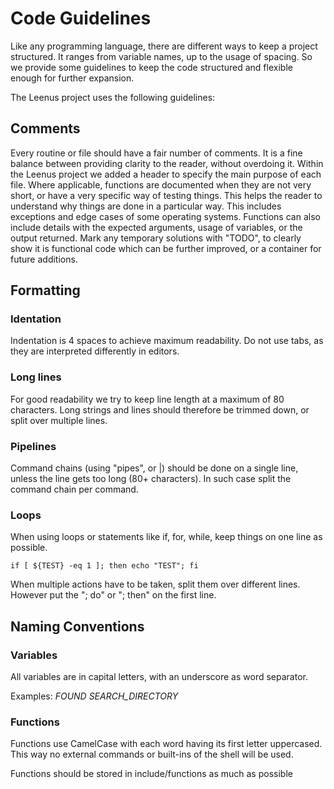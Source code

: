 # Code Guidelines

Like any programming language, there are different ways to keep a project structured. It ranges from variable names, up to the usage of spacing. So we provide some guidelines to keep the code structured and flexible enough for further expansion.

The Leenus project uses the following guidelines:

## Comments

Every routine or file should have a fair number of comments. It is a fine balance between providing clarity to the reader, without overdoing it. Within the Leenus project we added a header to specify the main purpose of each file. Where applicable, functions are documented when they are not very short, or have a very specific way of testing things. This helps the reader to understand why things are done in a particular way. This includes exceptions and edge cases of some operating systems. Functions can also include details with the expected arguments, usage of variables, or the output returned. Mark any temporary solutions with "TODO", to clearly show it is functional code which can be further improved, or a container for future additions.

## Formatting

### Identation
Indentation is 4 spaces to achieve maximum readability. Do not use tabs, as they are interpreted differently in editors. 

### Long lines
For good readability we try to keep line length at a maximum of 80 characters. Long strings and lines should therefore be trimmed down, or split over multiple lines.

### Pipelines
Command chains (using "pipes", or |) should be done on a single line, unless the line gets too long (80+ characters). In such case split the command chain per command.

### Loops
When using loops or statements like if, for, while, keep things on one line as possible.

```if [ ${TEST} -eq 1 ]; then echo "TEST"; fi```

When multiple actions have to be taken, split them over different lines. However put the "; do" or "; then" on the first line.

## Naming Conventions

### Variables

All variables are in capital letters, with an underscore as word separator.

Examples:
*FOUND*
*SEARCH_DIRECTORY*

### Functions

Functions use CamelCase with each word having its first letter uppercased. This way no external commands or built-ins of the shell will be used.

Functions should be stored in include/functions as much as possible

